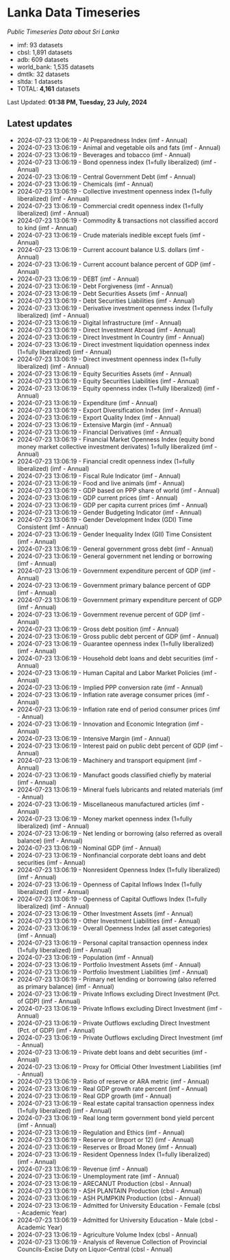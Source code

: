 # Lanka Data Timeseries
*Public Timeseries Data about Sri Lanka*

* imf: 93 datasets
* cbsl: 1,891 datasets
* adb: 609 datasets
* world_bank: 1,535 datasets
* dmtlk: 32 datasets
* sltda: 1 datasets
* TOTAL: **4,161** datasets

Last Updated: **01:38 PM, Tuesday, 23 July, 2024**

## Latest updates

* 2024-07-23 13:06:19 - AI Preparedness Index (imf - Annual)
* 2024-07-23 13:06:19 - Animal and vegetable oils and fats (imf - Annual)
* 2024-07-23 13:06:19 - Beverages and tobacco (imf - Annual)
* 2024-07-23 13:06:19 - Bond openness index (1=fully liberalized) (imf - Annual)
* 2024-07-23 13:06:19 - Central Government Debt (imf - Annual)
* 2024-07-23 13:06:19 - Chemicals (imf - Annual)
* 2024-07-23 13:06:19 - Collective investment openness index (1=fully liberalized) (imf - Annual)
* 2024-07-23 13:06:19 - Commercial credit openness index (1=fully liberalized) (imf - Annual)
* 2024-07-23 13:06:19 - Commodity & transactions not classified accord to kind (imf - Annual)
* 2024-07-23 13:06:19 - Crude materials inedible except fuels (imf - Annual)
* 2024-07-23 13:06:19 - Current account balance U.S. dollars (imf - Annual)
* 2024-07-23 13:06:19 - Current account balance percent of GDP (imf - Annual)
* 2024-07-23 13:06:19 - DEBT (imf - Annual)
* 2024-07-23 13:06:19 - Debt Forgiveness (imf - Annual)
* 2024-07-23 13:06:19 - Debt Securities Assets (imf - Annual)
* 2024-07-23 13:06:19 - Debt Securities Liabilities (imf - Annual)
* 2024-07-23 13:06:19 - Derivative investment openness index (1=fully liberalized) (imf - Annual)
* 2024-07-23 13:06:19 - Digital Infrastructure (imf - Annual)
* 2024-07-23 13:06:19 - Direct Investment Abroad (imf - Annual)
* 2024-07-23 13:06:19 - Direct Investment In Country (imf - Annual)
* 2024-07-23 13:06:19 - Direct investment liquidation openness index (1=fully liberalized) (imf - Annual)
* 2024-07-23 13:06:19 - Direct investment openness index (1=fully liberalized) (imf - Annual)
* 2024-07-23 13:06:19 - Equity Securities Assets (imf - Annual)
* 2024-07-23 13:06:19 - Equity Securities Liabilities (imf - Annual)
* 2024-07-23 13:06:19 - Equity openness index (1=fully liberalized) (imf - Annual)
* 2024-07-23 13:06:19 - Expenditure (imf - Annual)
* 2024-07-23 13:06:19 - Export Diversification Index (imf - Annual)
* 2024-07-23 13:06:19 - Export Quality Index (imf - Annual)
* 2024-07-23 13:06:19 - Extensive Margin (imf - Annual)
* 2024-07-23 13:06:19 - Financial Derivatives (imf - Annual)
* 2024-07-23 13:06:19 - Financial Market Openness Index (equity bond money market collective investment derivates) 1=fully liberalized (imf - Annual)
* 2024-07-23 13:06:19 - Financial credit openness index (1=fully liberalized) (imf - Annual)
* 2024-07-23 13:06:19 - Fiscal Rule Indicator (imf - Annual)
* 2024-07-23 13:06:19 - Food and live animals (imf - Annual)
* 2024-07-23 13:06:19 - GDP based on PPP share of world (imf - Annual)
* 2024-07-23 13:06:19 - GDP current prices (imf - Annual)
* 2024-07-23 13:06:19 - GDP per capita current prices (imf - Annual)
* 2024-07-23 13:06:19 - Gender Budgeting Indicator (imf - Annual)
* 2024-07-23 13:06:19 - Gender Development Index (GDI) Time Consistent (imf - Annual)
* 2024-07-23 13:06:19 - Gender Inequality Index (GII) Time Consistent (imf - Annual)
* 2024-07-23 13:06:19 - General government gross debt (imf - Annual)
* 2024-07-23 13:06:19 - General government net lending or borrowing (imf - Annual)
* 2024-07-23 13:06:19 - Government expenditure percent of GDP (imf - Annual)
* 2024-07-23 13:06:19 - Government primary balance percent of GDP (imf - Annual)
* 2024-07-23 13:06:19 - Government primary expenditure percent of GDP (imf - Annual)
* 2024-07-23 13:06:19 - Government revenue percent of GDP (imf - Annual)
* 2024-07-23 13:06:19 - Gross debt position (imf - Annual)
* 2024-07-23 13:06:19 - Gross public debt percent of GDP (imf - Annual)
* 2024-07-23 13:06:19 - Guarantee openness index (1=fully liberalized) (imf - Annual)
* 2024-07-23 13:06:19 - Household debt loans and debt securities (imf - Annual)
* 2024-07-23 13:06:19 - Human Capital and Labor Market Policies (imf - Annual)
* 2024-07-23 13:06:19 - Implied PPP conversion rate (imf - Annual)
* 2024-07-23 13:06:19 - Inflation rate average consumer prices (imf - Annual)
* 2024-07-23 13:06:19 - Inflation rate end of period consumer prices (imf - Annual)
* 2024-07-23 13:06:19 - Innovation and Economic Integration (imf - Annual)
* 2024-07-23 13:06:19 - Intensive Margin (imf - Annual)
* 2024-07-23 13:06:19 - Interest paid on public debt percent of GDP (imf - Annual)
* 2024-07-23 13:06:19 - Machinery and transport equipment (imf - Annual)
* 2024-07-23 13:06:19 - Manufact goods classified chiefly by material (imf - Annual)
* 2024-07-23 13:06:19 - Mineral fuels lubricants and related materials (imf - Annual)
* 2024-07-23 13:06:19 - Miscellaneous manufactured articles (imf - Annual)
* 2024-07-23 13:06:19 - Money market openness index (1=fully liberalized) (imf - Annual)
* 2024-07-23 13:06:19 - Net lending or borrowing (also referred as overall balance) (imf - Annual)
* 2024-07-23 13:06:19 - Nominal GDP (imf - Annual)
* 2024-07-23 13:06:19 - Nonfinancial corporate debt loans and debt securities (imf - Annual)
* 2024-07-23 13:06:19 - Nonresident Openness Index (1=fully liberalized) (imf - Annual)
* 2024-07-23 13:06:19 - Openness of Capital Inflows Index (1=fully liberalized) (imf - Annual)
* 2024-07-23 13:06:19 - Openness of Capital Outflows Index (1=fully liberalized) (imf - Annual)
* 2024-07-23 13:06:19 - Other Investment Assets (imf - Annual)
* 2024-07-23 13:06:19 - Other Investment Liabilities (imf - Annual)
* 2024-07-23 13:06:19 - Overall Openness Index (all asset categories) (imf - Annual)
* 2024-07-23 13:06:19 - Personal capital transaction openness index (1=fully liberalized) (imf - Annual)
* 2024-07-23 13:06:19 - Population (imf - Annual)
* 2024-07-23 13:06:19 - Portfolio Investment Assets (imf - Annual)
* 2024-07-23 13:06:19 - Portfolio Investment Liabilities (imf - Annual)
* 2024-07-23 13:06:19 - Primary net lending or borrowing (also referred as primary balance) (imf - Annual)
* 2024-07-23 13:06:19 - Private Inflows excluding Direct Investment (Pct. of GDP) (imf - Annual)
* 2024-07-23 13:06:19 - Private Inflows excluding Direct Investment (imf - Annual)
* 2024-07-23 13:06:19 - Private Outflows excluding Direct Investment (Pct. of GDP) (imf - Annual)
* 2024-07-23 13:06:19 - Private Outflows excluding Direct Investment (imf - Annual)
* 2024-07-23 13:06:19 - Private debt loans and debt securities (imf - Annual)
* 2024-07-23 13:06:19 - Proxy for Official Other Investment Liabilities (imf - Annual)
* 2024-07-23 13:06:19 - Ratio of reserve or ARA metric (imf - Annual)
* 2024-07-23 13:06:19 - Real GDP growth rate percent (imf - Annual)
* 2024-07-23 13:06:19 - Real GDP growth (imf - Annual)
* 2024-07-23 13:06:19 - Real estate capital transaction openness index (1=fully liberalized) (imf - Annual)
* 2024-07-23 13:06:19 - Real long term government bond yield percent (imf - Annual)
* 2024-07-23 13:06:19 - Regulation and Ethics (imf - Annual)
* 2024-07-23 13:06:19 - Reserve or (Import or 12) (imf - Annual)
* 2024-07-23 13:06:19 - Reserves or Broad Money (imf - Annual)
* 2024-07-23 13:06:19 - Resident Openness Index (1=fully liberalized) (imf - Annual)
* 2024-07-23 13:06:19 - Revenue (imf - Annual)
* 2024-07-23 13:06:19 - Unemployment rate (imf - Annual)
* 2024-07-23 13:06:19 - ARECANUT Production (cbsl - Annual)
* 2024-07-23 13:06:19 - ASH PLANTAIN Production (cbsl - Annual)
* 2024-07-23 13:06:19 - ASH PUMPKIN Production (cbsl - Annual)
* 2024-07-23 13:06:19 - Admitted for University Education - Female (cbsl - Academic Year)
* 2024-07-23 13:06:19 - Admitted for University Education - Male (cbsl - Academic Year)
* 2024-07-23 13:06:19 - Agriculture Volume Index (cbsl - Annual)
* 2024-07-23 13:06:19 - Analysis of Revenue Collection of Provincial Councils-Excise Duty on Liquor-Central (cbsl - Annual)
